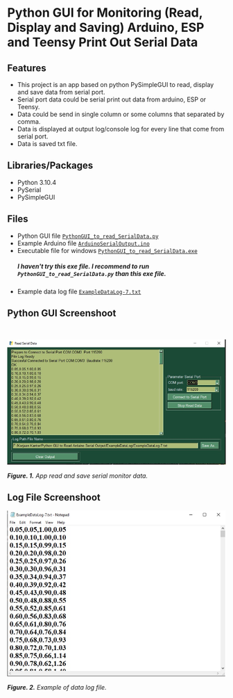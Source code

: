 # Python GUI for Monitoring (Read, Display and Saving) Arduino, ESP and Teensy Print Out Serial Data

## Features
- This project is an app based on python PySimpleGUI to read, display and save data from serial port.
- Serial port data could be serial print out data from arduino, ESP or Teensy.
- Data could be send in single column or some columns that separated by comma.
- Data is displayed at output log/console log for every line that come from serial port.
- Data is saved txt file.

## Libraries/Packages
- Python 3.10.4
- PySerial
- PySimpleGUI

## Files
- Python GUI file [`PythonGUI_to_read_SerialData.py`](/Python%20File/PythonGUI_to_read_SerialData.py) 
- Example Arduino file [`ArduinoSerialOutput.ino`](/ArduinoSerialOutput/ArduinoSerialOutput.ino)
- Executable file for windows [`PythonGUI_to_read_SerialData.exe`](/Python%20File/Executable%20Dist/dist/PythonGUI_to_read_SerialData.exe)
  ##### I haven't try this exe file. I recommend to run `PythonGUI_to_read_SerialData.py` than this exe file.
- Example data log file  [`ExampleDataLog-7.txt`](/ExampleDataLog/ExampleDataLog-7.txt)
  
## Python GUI Screenshoot
&nbsp;

![GUI screenshoot - 2.jpg](./Python%20File/GUI%20screenshoot%20-%202.jpg)

***Figure. 1.*** *App read and save serial monitor data.*

## Log File Screenshoot
![example log data.jpg](./ExampleDataLog/example%20log%20data.jpg)

***Figure. 2.*** *Example of data log file.*
